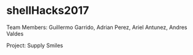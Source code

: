 # shellHacks2017

Team Members: Guillermo Garrido, Adrian Perez, Ariel Antunez, Andres Valdes 

Project: Supply Smiles



